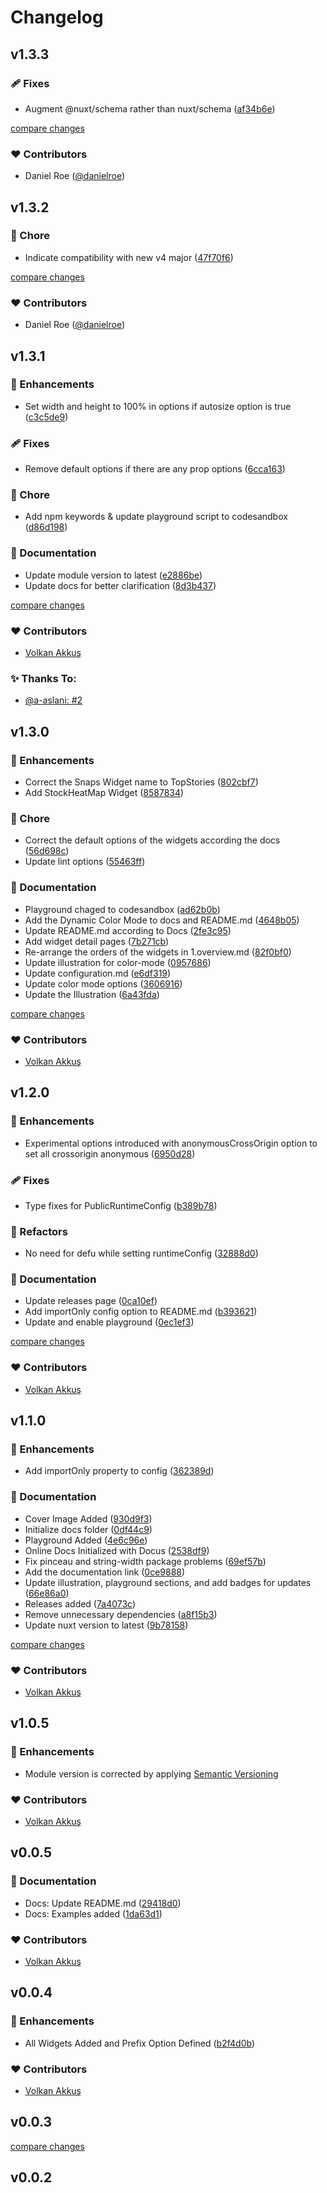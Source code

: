 # Changelog

## v1.3.3

### 🩹 Fixes

- Augment @nuxt/schema rather than nuxt/schema ([af34b6e](https://github.com/volkanakkus/nuxt-tradingview/commit/af34b6e))

[compare changes](https://github.com/volkanakkus/nuxt-tradingview/compare/v1.3.2...v1.3.3)

### ❤️ Contributors

- Daniel Roe ([@danielroe](https://github.com/volkanakkus/nuxt-tradingview/pull/7))

## v1.3.2

### 🏡 Chore

- Indicate compatibility with new v4 major ([47f70f6](https://github.com/volkanakkus/nuxt-tradingview/commit/47f70f6))

[compare changes](https://github.com/volkanakkus/nuxt-tradingview/compare/v1.3.1...v1.3.2)

### ❤️ Contributors

- Daniel Roe ([@danielroe](https://github.com/volkanakkus/nuxt-tradingview/issues/6))

## v1.3.1

### 🚀 Enhancements

- Set width and height to 100% in options if autosize option is true ([c3c5de9](https://github.com/volkanakkus/nuxt-tradingview/commit/c3c5de9))

### 🩹 Fixes

- Remove default options if there are any prop options ([6cca163](https://github.com/volkanakkus/nuxt-tradingview/pull/3/commits/6cca16384d0a66f1cce02ef8dbadc348b83deeb9))

### 🏡 Chore

- Add npm keywords & update playground script to codesandbox ([d86d198](https://github.com/volkanakkus/nuxt-tradingview/commit/d86d198))


### 📖 Documentation

- Update module version to latest ([e2886be](https://github.com/volkanakkus/nuxt-tradingview/commit/e2886be))
- Update docs for better clarification ([8d3b437](https://github.com/volkanakkus/nuxt-tradingview/commit/8d3b437))

  
[compare changes](https://github.com/volkanakkus/nuxt-tradingview/compare/v1.3.0...v1.3.1)

### ❤️ Contributors

- [Volkan Akkuş](https://github.com/volkanakkus) 

### ✨ Thanks To:

- [@a-aslani: #2](https://github.com/volkanakkus/nuxt-tradingview/issues/2) 

## v1.3.0

### 🚀 Enhancements

- Correct the Snaps Widget name to TopStories ([802cbf7](https://github.com/volkanakkus/nuxt-tradingview/commit/802cbf7))
- Add StockHeatMap Widget ([8587834](https://github.com/volkanakkus/nuxt-tradingview/commit/8587834))

### 🏡 Chore

- Correct the default options of the widgets according the docs ([56d698c](https://github.com/volkanakkus/nuxt-tradingview/commit/56d698c))
- Update lint options ([55463ff](https://github.com/volkanakkus/nuxt-tradingview/commit/55463ff))

### 📖 Documentation

- Playground chaged to codesandbox ([ad62b0b](https://github.com/volkanakkus/nuxt-tradingview/commit/ad62b0b))
- Add the Dynamic Color Mode to docs and README.md ([4648b05](https://github.com/volkanakkus/nuxt-tradingview/commit/4648b05))
- Update README.md according to Docs ([2fe3c95](https://github.com/volkanakkus/nuxt-tradingview/commit/2fe3c95))
- Add widget detail pages ([7b271cb](https://github.com/volkanakkus/nuxt-tradingview/commit/7b271cb))
- Re-arrange the orders of the widgets in 1.overview.md ([82f0bf0](https://github.com/volkanakkus/nuxt-tradingview/commit/82f0bf0))
- Update illustration for color-mode ([0957686](https://github.com/volkanakkus/nuxt-tradingview/commit/0957686))
- Update configuration.md ([e6df319](https://github.com/volkanakkus/nuxt-tradingview/commit/e6df319))
- Update color mode options ([3606916](https://github.com/volkanakkus/nuxt-tradingview/commit/3606916))
- Update the Illustration ([6a43fda](https://github.com/volkanakkus/nuxt-tradingview/commit/6a43fda))

[compare changes](https://github.com/volkanakkus/nuxt-tradingview/compare/v1.2.0...v1.3.0)

### ❤️ Contributors

- [Volkan Akkuş](https://github.com/volkanakkus) 

## v1.2.0

### 🚀 Enhancements

- Experimental options introduced with anonymousCrossOrigin option to set all crossorigin anonymous ([6950d28](https://github.com/volkanakkus/nuxt-tradingview/commit/6950d28))

### 🩹 Fixes

- Type fixes for PublicRuntimeConfig ([b389b78](https://github.com/volkanakkus/nuxt-tradingview/commit/b389b78))

### 💅 Refactors

- No need for defu while setting runtimeConfig ([32888d0](https://github.com/volkanakkus/nuxt-tradingview/commit/32888d0))

### 📖 Documentation

- Update releases page ([0ca10ef](https://github.com/volkanakkus/nuxt-tradingview/commit/0ca10ef))
- Add importOnly config option to README.md ([b393621](https://github.com/volkanakkus/nuxt-tradingview/commit/b393621))
- Update and enable playground ([0ec1ef3](https://github.com/volkanakkus/nuxt-tradingview/commit/0ec1ef3))

[compare changes](https://github.com/volkanakkus/nuxt-tradingview/compare/v1.1.0...v1.2.0)

### ❤️ Contributors

- [Volkan Akkuş](https://github.com/volkanakkus) 

## v1.1.0

### 🚀 Enhancements

- Add importOnly property to config ([362389d](https://github.com/volkanakkus/nuxt-tradingview/commit/362389d))

### 📖 Documentation

- Cover Image Added ([930d9f3](https://github.com/volkanakkus/nuxt-tradingview/commit/930d9f3))
- Initialize docs folder ([0df44c9](https://github.com/volkanakkus/nuxt-tradingview/commit/0df44c9))
- Playground Added ([4e6c96e](https://github.com/volkanakkus/nuxt-tradingview/commit/4e6c96e))
- Online Docs Initialized with Docus ([2538df9](https://github.com/volkanakkus/nuxt-tradingview/commit/2538df9))
- Fix pinceau and string-width package problems ([69ef57b](https://github.com/volkanakkus/nuxt-tradingview/commit/69ef57b))
- Add the documentation link ([0ce9888](https://github.com/volkanakkus/nuxt-tradingview/commit/0ce9888))
- Update illustration, playground sections, and add badges for updates ([66e86a0](https://github.com/volkanakkus/nuxt-tradingview/commit/66e86a0))
- Releases added ([7a4073c](https://github.com/volkanakkus/nuxt-tradingview/commit/7a4073c))
- Remove unnecessary dependencies ([a8f15b3](https://github.com/volkanakkus/nuxt-tradingview/commit/a8f15b3))
- Update nuxt version to latest ([9b78158](https://github.com/volkanakkus/nuxt-tradingview/commit/9b78158))

[compare changes](https://github.com/volkanakkus/nuxt-tradingview/compare/v1.0.5...v1.1.0)

### ❤️ Contributors

- [Volkan Akkuş](https://github.com/volkanakkus) 

## v1.0.5

### 🚀 Enhancements

- Module version is corrected by applying [Semantic Versioning](https://semver.org/)

### ❤️ Contributors

- [Volkan Akkuş](https://github.com/volkanakkus) 

## v0.0.5

### 📖 Documentation

- Docs: Update README.md ([29418d0](https://github.com/volkanakkus/nuxt-tradingview/commit/29418d0))
- Docs: Examples added ([1da63d1](https://github.com/volkanakkus/nuxt-tradingview/commit/1da63d1))

### ❤️ Contributors

- [Volkan Akkuş](https://github.com/volkanakkus) 

## v0.0.4

### 🚀 Enhancements

- All Widgets Added and Prefix Option Defined ([b2f4d0b](https://github.com/volkanakkus/nuxt-trading/commit/b2f4d0b))

### ❤️ Contributors

- [Volkan Akkuş](https://github.com/volkanakkus) 

## v0.0.3

[compare changes](https://github.com/volkanakkus/nuxt-trading/compare/v0.0.2...v0.0.3)

## v0.0.2

